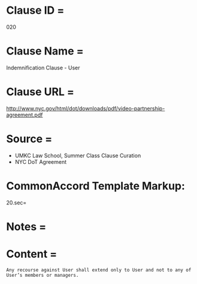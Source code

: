 # Clause ID = 
020

# Clause Name = 
Indemnification Clause - User

# Clause URL = 
http://www.nyc.gov/html/dot/downloads/pdf/video-partnership-agreement.pdf

# Source =
* UMKC Law School, Summer Class Clause Curation
* NYC DoT Agreement

# CommonAccord Template Markup:   
20.sec=

# Notes = 

# Content = 
	Any recourse against User shall extend only to User and not to any of User’s members or managers.
